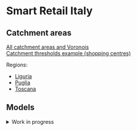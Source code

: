 # Smart Retail Italy

## Catchment areas

[All catchment areas and Voronois](all.html)  
[Catchment thresholds example (shopping centres)](thresholds.html)

Regions:
  * [Liguria](liguria.html)
  * [Puglia](puglia.html)
  * [Toscana](toscana.html)

## Models

<details><summary>Work in progress</summary>
<p>

* Store revenue descriptive model  
  * [Linear regression calibration plot](linearregression_calibration.png)
  * [Linear regression coefficients plot](linearregression_coeffs.png)
  * [Random forest calibration plot](randomforestregressor_calibration.png)
  * [Random forest coefficients plot](randomforestregressor_coeffs.png)

* Store performance profiling  
  * [Low/medium/high clusters plot](store_clusters.png)
  * [Store clusters features plot](store_cluster_profiles.png)

</p>
</details>
